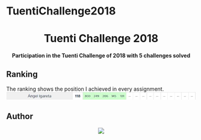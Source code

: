 # TuentiChallenge2018
<h1 align="center">Tuenti Challenge 2018</h1>
<h4 align="center">Participation in the Tuenti Challenge of 2018 with 5 challenges solved</h4>

## Ranking
The ranking shows the position I achieved in every assignment.
![Ranking](img/ranking.jpg)

## Author
<p align="center">
  <a href="https://angeligareta.com" alt="Angel Igareta" target="_blank">
    <img
      style="max-width: 420px"
      src="https://lh3.googleusercontent.com/d/1a8GtvbvSP-kPeUBbFue3xuYZIMffFvFW=w600"
    />
  </a>
</p>
